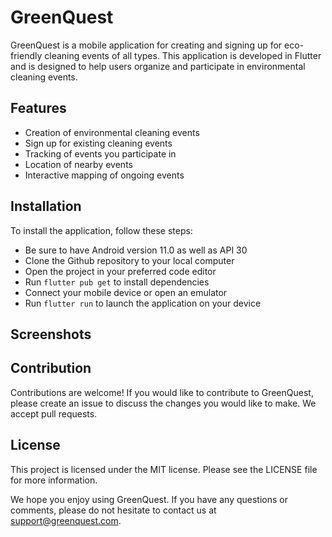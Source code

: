 # GreenQuest
GreenQuest is a mobile application for creating and signing up for eco-friendly cleaning events of all types. This application is developed in Flutter and is designed to help users organize and participate in environmental cleaning events.

## Features
- Creation of environmental cleaning events
- Sign up for existing cleaning events
- Tracking of events you participate in
- Location of nearby events
- Interactive mapping of ongoing events
## Installation
To install the application, follow these steps:
- Be sure to have Android version 11.0 as well as API 30
- Clone the Github repository to your local computer
- Open the project in your preferred code editor
- Run `flutter pub get` to install dependencies
- Connect your mobile device or open an emulator
- Run `flutter run` to launch the application on your device
## Screenshots



## Contribution
Contributions are welcome! If you would like to contribute to GreenQuest, please create an issue to discuss the changes you would like to make. We accept pull requests.

## License
This project is licensed under the MIT license. Please see the LICENSE file for more information.

We hope you enjoy using GreenQuest. If you have any questions or comments, please do not hesitate to contact us at support@greenquest.com.



